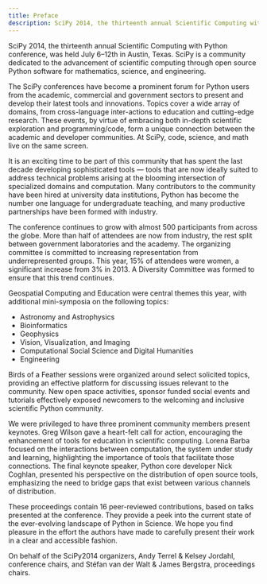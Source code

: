 ```yaml
---
title: Preface
description: SciPy 2014, the thirteenth annual Scientific Computing with Python conference, was held July 6–12th in Austin, Texas. SciPy is a community dedicated to the advancement of scientific computing through open source Python software for mathematics, science, and engineering
---
```


SciPy 2014, the thirteenth annual Scientific Computing with Python conference, was held July 6–12th in Austin, Texas. SciPy is a community dedicated to the advancement of scientific computing through open source Python software for mathematics, science, and engineering.

The SciPy conferences have become a prominent forum for Python users from the academic, commercial and government sectors to present and develop their latest tools and innovations. Topics cover a wide array of domains, from cross-language inter-actions to education and cutting-edge research. These events, by virtue of embracing both in-depth scientific exploration and programming/code, form a unique connection between the academic and developer communities. At SciPy, code, science, and math live on the same screen.

It is an exciting time to be part of this community that has spent the last decade developing sophisticated tools — tools that are now ideally suited to address technical problems arising at the blooming intersection of specialized domains and computation. Many contributors to the community have been hired at university data institutions, Python has become the number one language for undergraduate teaching, and many productive partnerships have been formed with industry.

The conference continues to grow with almost 500 participants from across the globe. More than half of attendees are now from industry, the rest split between government laboratories and the academy. The organizing committee is committed to increasing representation from underrepresented groups. This year, 15% of attendees were women, a significant increase from 3% in 2013. A Diversity Committee was formed to ensure that this trend continues.

Geospatial Computing and Education were central themes this year, with additional mini-symposia on the following topics:

- Astronomy and Astrophysics
- Bioinformatics
- Geophysics
- Vision, Visualization, and Imaging
- Computational Social Science and Digital Humanities
- Engineering

Birds of a Feather sessions were organized around select solicited topics, providing an effective platform for discussing issues relevant to the community. New open space activities, sponsor funded social events and tutorials effectively exposed newcomers to the welcoming and inclusive scientific Python community.

We were privileged to have three prominent community members present keynotes. Greg Wilson gave a heart-felt call for action, encouraging the enhancement of tools for education in scientific computing. Lorena Barba focused on the interactions between computation, the system under study and learning, highlighting the importance of tools that facilitate those connections. The final keynote speaker, Python core developer Nick Coghlan, presented his perspective on the distribution of open source tools, emphasizing the need to bridge gaps that exist between various channels of distribution.

These proceedings contain 16 peer-reviewed contributions, based on talks presented at the conference. They provide a peek into the current state of the ever-evolving landscape of Python in Science. We hope you find pleasure in the effort the authors have made to carefully present their work in a clear and accessible fashion.

On behalf of the SciPy2014 organizers, Andy Terrel & Kelsey Jordahl, conference chairs, and Stéfan van der Walt & James Bergstra, proceedings chairs.
